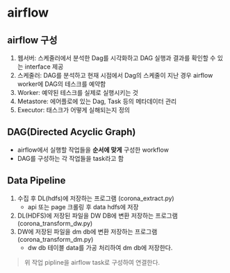 # airflow
## airflow 구성
1. 웹서버: 스케줄러에서 분석한 Dag를 시각화하고 DAG 실행과 결과를 확인할 수 있는 interface 제공
2. 스케줄러: DAG를 분석하고 현재 시점에서 Dag의 스케줄이 지난 경우 airflow worker에 DAG의 테스크를 예약함
3. Worker: 예약된 테스크를 실제로 실행시키는 것
4. Metastore: 에어플로에 있는 Dag, Task 등의 메타데이터 관리
5. Executor: 태스크가 어떻게 실해되는지 정의
## DAG(Directed Acyclic Graph)
- airflow에서 실행할 작업들을 **순서에 맞게** 구성한 workflow
- DAG를 구성하는 각 작업들을 task라고 함

## Data Pipeline
1. 수집 후 DL(hdfs)에 저장하는 프로그램 (corona_extract.py)
   - api 또는 page 크롤링 후 data hdfs에 저장
2. DL(HDFS)에 저장된 파일을 DW DB에 변환 저장하는 프로그램 (corona_transform_dw.py)
3. DW에 저장된 파일을 dm db에 변환 저장하는 프로그램 (corona_transform_dm.py)
   - dw db 테이블 data를 가공 처리하여 dm db에 저장한다.

> 위 작업 pipline을 airflow task로 구성하여 연결한다.